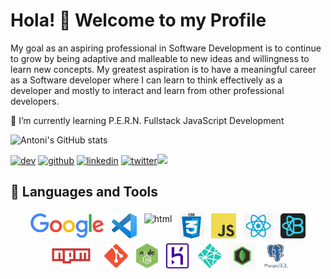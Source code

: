 # Hola! 👋 Welcome to my Profile

My goal as an aspiring professional in Software Development is to continue to grow by being adaptive and malleable to new ideas and willingness to learn new concepts. My greatest aspiration is to have a meaningful career as a Software developer where I can learn to think effectively as a developer and mostly to interact and learn from other professional developers.

🌱 I’m currently learning P.E.R.N. Fullstack JavaScript Development

![Antoni's GitHub stats](https://github-readme-stats.vercel.app/api?username=antoni909&show_icons=true&theme=gotham&border_radius=25&custom_title=My%20Stats%20So-far)

[<img src='https://cdn.jsdelivr.net/npm/simple-icons@3.0.1/icons/dev-dot-to.svg' alt='dev' height='40'>](https://dev.to/@antoni909)  [<img src='https://cdn.jsdelivr.net/npm/simple-icons@3.0.1/icons/github.svg' alt='github' height='40'>](https://github.com/antoni909) [<img src='https://cdn.jsdelivr.net/npm/simple-icons@3.0.1/icons/linkedin.svg' alt='linkedin' height='40'>](https://www.linkedin.com/in/lorenzo-ortega-antoni/) [<img src='https://cdn.jsdelivr.net/npm/simple-icons@3.0.1/icons/twitter.svg' alt='twitter' height='40'>](https://twitter.com/avichu1992)![](https://visitor-badge.laobi.icu/badge?page_id=antoni909.antoni909)

## 🧰 Languages and Tools

<div>
  <p align="center">
    <img
      src="/icons/google.png"
      alt="Google"
      height="40"
      style="vertical-align:top; margin:4px">
    <img
      src="/icons/vscode.png"
      alt="VS-Editor"
      height="40"
      style="vertical-align:top; margin:4px">
    <img
      src="/icons/html.webp"
      alt="html"
      height="40"
      style="vertical-align:top; margin:4px">
    <img
      src="/icons/css.png"
      alt="css"
      height="40"
      style="vertical-align:top; margin:4px">
    <img
      src="/icons/js.png"
      alt="Javascript"
      height="40"
      style="vertical-align:top; margin:4px">
    <img
      src="/icons/react.png"
      alt="react"
      height="40"
      style="vertical-align:top; margin:4px">
    <img
      src="/icons/bootstrap.png"
      alt="React-Bootstrap"
      height="40"
      style="vertical-align:top; margin:4px">
    <img
      src="/icons/npm.png"
      alt="npm"
      height="40"
      style="vertical-align:top; margin:4px">
    <img
      src="/icons/git.png"
      alt="git"
      height="40"
      style="vertical-align:top; margin:4px">
    <img
      src="/icons/node-js.png"
      alt="node.js"
      height="40"
      style="vertical-align:top; margin:4px">
    <img
      src="/icons/heroku.png"
      alt="heroku.js"
      height="40"
      style="vertical-align:top; margin:4px">
    <img
      src="/icons/netlify.png"
      alt="netlify"
      height="40"
      style="vertical-align:top; margin:4px">  
    <img
      src="/icons/mongodb.jpg"
      alt="heroku"
      height="40"
      style="vertical-align:top; margin:4px">
    <img
      src="/icons/postgresql-logo.png"
      alt="PostgresQL"
      height="40"
      style="vertical-align:top; margin:4px">
  </p>
</div>
